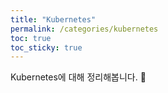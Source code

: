 ```yaml
---
title: "Kubernetes"
permalink: /categories/kubernetes
toc: true
toc_sticky: true
---
```


Kubernetes에 대해 정리해봅니다. 🚀
